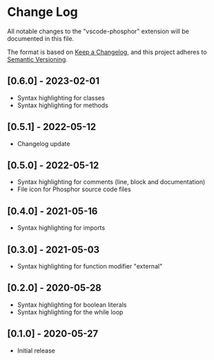 # Change Log

All notable changes to the "vscode-phosphor" extension will be documented in this file.

The format is based on [Keep a Changelog](https://keepachangelog.com/en/1.0.0/),
and this project adheres to [Semantic Versioning](https://semver.org/spec/v2.0.0.html).

## [0.6.0] - 2023-02-01

- Syntax highlighting for classes
- Syntax highlighting for methods

## [0.5.1] - 2022-05-12

- Changelog update

## [0.5.0] - 2022-05-12

- Syntax highlighting for comments (line, block and documentation)
- File icon for Phosphor source code files

## [0.4.0] - 2021-05-16

- Syntax highlighting for imports

## [0.3.0] - 2021-05-03

- Syntax highlighting for function modifier "external"

## [0.2.0] - 2020-05-28

- Syntax highlighting for boolean literals
- Syntax highlighting for the while loop

## [0.1.0] - 2020-05-27

- Initial release
